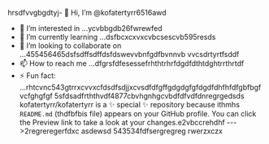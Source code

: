 hrsdfvvgbgdtyj- 👋 Hi, I’m @kofatertyrr6516awd
- 👀 I’m interested in ...ycvbbgdb26fwrewfed
- 🌱 I’m currently learning ...dsfbcxcxvxcvbcsescvb595resds
- 💞️ I’m looking to collaborate on ...455456465dsfsdffsdffdsfdswevvbnfgdfbvnnvb vvcsdrtyrtfsddf
- 📫 How to reach me ...dfgrsfdfesessefrhthtrhrfdgdfdthtdghtrrthrtdf
- ⚡ Fun fact: ...rhtcvnc543gtrrxcvvxcfdsdfsdjjxcvsdfdfgffgdgdgfgfdgdfdhfhfdfgbfbgfvcfghgfgf
5sfdsadfrththvdf4877cbvhgnhgcvbdfdfvdfdnregrgedsds
kofatertyrr/kofatertyrr is a ✨ special ✨ repository because ithmhs `README.md` (thdfbfbis file) appears on your GitHub profile.
You can click the Preview link to take a look at your changes.e2vbccrehdhf
--->2regreregerfdxc
asdewsd
543534fdfsergregreg
rwerzxczx
